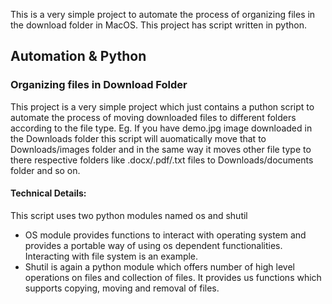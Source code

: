This is a very simple project to automate the process of organizing files in the download folder in MacOS. This project has script written in python. 

## Automation & Python
### Organizing files in Download Folder

This project is a very simple project which just contains a puthon script to automate the process of moving downloaded files to different folders according to the file type. 
Eg. If you have demo.jpg image downloaded in the Downloads folder this script will auomatically move that to Downloads/images folder and in the same way it moves other file type to there respective folders like .docx/.pdf/.txt files to Downloads/documents folder and so on. 

#### Technical Details:
This script uses two python modules named os and shutil
- OS module provides functions to interact with operating system and provides a portable way of using os dependent functionalities. Interacting with file system is an example.
- Shutil is again a python module which offers number of high level operations on files and collection of files. It provides us functions which supports copying, moving and removal of files. 
